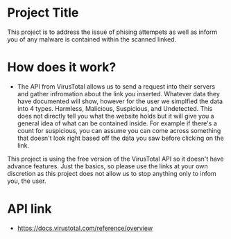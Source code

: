 
# Project Title

This project is to address the issue of phising attempets as well as inform you of any malware is contained within the scanned linked.

# How does it work?
- The API from VirusTotal allows us to send a request into their servers and gather infromation about the link you inserted. Whatever data they have documented will show, however for the user we simplfied the data into 4 types. Harmless, Malicious, Suspicious, and Undetected. This does not directly tell you what the website holds but it will give you a general idea of what can be contained inside. For example if there's a count for suspicious, you can assume you can come across something that doesn't look right based off the data you saw before clicking on the link.

This project is using the free version of the VirusTotal API so it doesn't have advance features. Just the basics, so please use the links at your own discretion as this project does not allow us to stop anything only to infom you, the user.

# API link
- https://docs.virustotal.com/reference/overview

